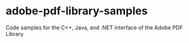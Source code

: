 # adobe-pdf-library-samples
Code samples for the C++, Java, and .NET interface of the Adobe PDF Library
